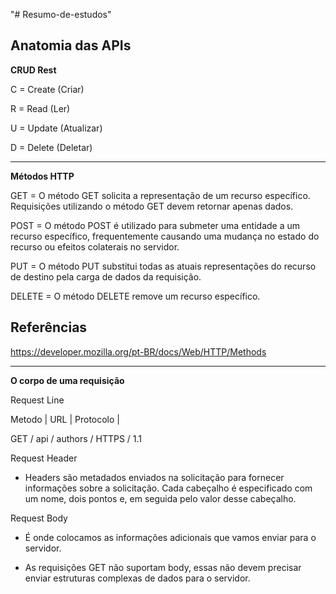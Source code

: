 "# Resumo-de-estudos" 

## **Anatomia das APIs**

**CRUD Rest**

C = Create (Criar)

R = Read (Ler)

U = Update (Atualizar)

D = Delete (Deletar)

-----------------------------------------------------------------------------------

**Métodos HTTP**

GET = O método GET solicita a representação de um recurso específico. Requisições utilizando o método GET devem retornar apenas dados.

POST = O método POST é utilizado para submeter uma entidade a um recurso específico, frequentemente causando uma mudança no estado do recurso ou efeitos colaterais no servidor.

PUT = O método PUT substitui todas as atuais representações do recurso de destino pela carga de dados da requisição.
 
DELETE = O método DELETE remove um recurso específico.

## **Referências**

https://developer.mozilla.org/pt-BR/docs/Web/HTTP/Methods

-----------------------------------------------------------------------------------

**O corpo de uma requisição**

Request Line

Metodo |      URL      | Protocolo  |

  GET  / api / authors / HTTPS / 1.1

Request Header

* Headers são metadados enviados na solicitação para fornecer informações sobre a solicitação. Cada cabeçalho é especificado com um nome, dois pontos e, em seguida pelo valor desse cabeçalho.

Request Body

* É onde colocamos as informações adicionais que vamos enviar para o servidor.

* As requisições GET não suportam body, essas não devem precisar enviar estruturas complexas de dados para o servidor.
